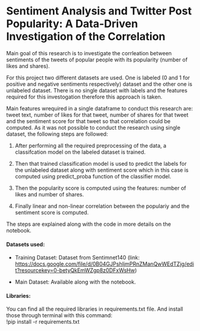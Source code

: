 # Sentiment Analysis and Twitter Post Popularity: A Data-Driven Investigation of the Correlation

Main goal of this research is to investigate the corrleation between sentiments of the tweets of popular people with its popularity (number of likes and shares).

For this project two different datasets are used. One is labeled (0 and 1 for positive and negative sentiments respectively) dataset and the other one is unlabeled dataset. There is no single dataset with labels and the features required for this investogation therefore this approach is taken.

Main features wrequired in a single dataframe to conduct this research are: tweet text, number of likes for that tweet, number of shares for that tweet and the sentiment score for that tweet so that correlation could be computed. As it was not possible to conduct the research using single dataset, the following steps are followed:

1. After performing all the required preprocessing of the data, a classifcation model on the labeled dataset is trained.

2. Then that trained classification model is used to predict the labels for the unlabeled dataset along with sentiment score which in this case is computed using predict_proba function of the classifier model.

3. Then the popularity score is computed using the features: number of likes and number of shares.

4. Finally linear and non-linear correlation between the populariy and the sentiment score is computed.

The steps are explained along with the code in more details on the notebook.

#### Datasets used: 

* Training Dataset: Dataset from Sentimnet140 (link: https://docs.google.com/file/d/0B04GJPshIjmPRnZManQwWEdTZjg/edit?resourcekey=0-betyQkEmWZgp8z0DFxWsHw)

* Main Dataset: Available along with the notebook. 

#### Libraries: 
You can find all the required libraries in requirements.txt file. And install those through terminal with this command:</br>
!pip install -r requirements.txt
